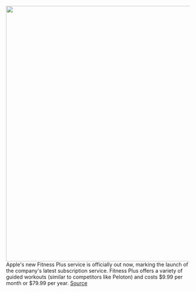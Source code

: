 <img src='https://cdn.vox-cdn.com/thumbor/eDjODldwNvdYtOktlnRR0oRJms4=/0x0:1960x1102/1200x800/filters:focal(824x395:1136x707)/cdn.vox-cdn.com/uploads/chorus_image/image/68511533/Apple_fitnessplus_applewatch_iphone12_hiit_workout_12142020.0.jpg' width='700px' /><br/>
Apple's new Fitness Plus service is officially out now, marking the launch of the company's latest subscription service. Fitness Plus offers a variety of guided workouts (similar to competitors like Peloton) and costs $9.99 per month or $79.99 per year.
<a href='https://www.theverge.com/2020/12/14/22174574/apple-fitness-plus-watch-iphone-release-date-price'> Source <a/>